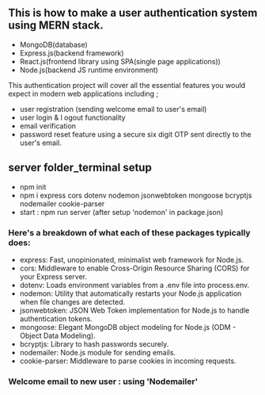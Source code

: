 ## This is how to make a user authentication system using MERN stack. 
- MongoDB(database)
- Express.js(backend framework)
- React.js(frontend library using SPA(single page applications))
- Node.js(backend JS runtime environment)

This authentication project will cover all the essential features you would expect in modern web applications including ;
- user registration (sending welcome email to user's email) 
- user login & l ogout functionality
- email verification
- password reset feature using a secure six digit OTP sent directly to the user's email. 


## server folder_terminal setup
- npm init
- npm i express cors dotenv nodemon jsonwebtoken mongoose bcryptjs nodemailer cookie-parser
- start : npm run server (after setup 'nodemon' in package.json)

### Here's a breakdown of what each of these packages typically does:

- express: Fast, unopinionated, minimalist web framework for Node.js.
- cors: Middleware to enable Cross-Origin Resource Sharing (CORS) for your Express server.
- dotenv: Loads environment variables from a .env file into process.env.
- nodemon: Utility that automatically restarts your Node.js application when file changes are detected.
- jsonwebtoken: JSON Web Token implementation for Node.js to handle authentication tokens.
- mongoose: Elegant MongoDB object modeling for Node.js (ODM - Object Data Modeling).
- bcryptjs: Library to hash passwords securely.
- nodemailer: Node.js module for sending emails.
- cookie-parser: Middleware to parse cookies in incoming requests.

### Welcome email to new user : using 'Nodemailer'